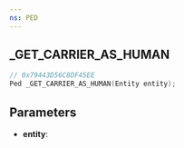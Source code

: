 ```yaml
---
ns: PED
---
```

## _GET_CARRIER_AS_HUMAN

```c
// 0x79443D56C8DF45EE
Ped _GET_CARRIER_AS_HUMAN(Entity entity);
```

## Parameters
* **entity**:
